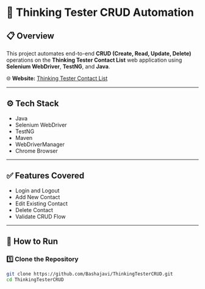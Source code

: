 # 🧪 Thinking Tester CRUD Automation

## 📋 Overview
This project automates end-to-end **CRUD (Create, Read, Update, Delete)** operations on the **Thinking Tester Contact List** web application using **Selenium WebDriver**, **TestNG**, and **Java**.

🌐 **Website:** [Thinking Tester Contact List](https://thinking-tester-contact-list.herokuapp.com/)

---

## ⚙️ Tech Stack
- Java  
- Selenium WebDriver  
- TestNG  
- Maven  
- WebDriverManager  
- Chrome Browser  

---

## ✅ Features Covered
- Login and Logout
- Add New Contact
- Edit Existing Contact
- Delete Contact
- Validate CRUD Flow

---

## 🚀 How to Run
### 1️⃣ Clone the Repository
```bash
git clone https://github.com/Bashajavi/ThinkingTesterCRUD.git
cd ThinkingTesterCRUD
